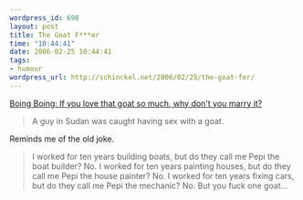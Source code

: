 ```yaml
--- 
wordpress_id: 698
layout: post
title: The Goat F***er
time: "10:44:41"
date: 2006-02-25 10:44:41
tags: 
- humour
wordpress_url: http://schinckel.net/2006/02/25/the-goat-fer/
---
```

[Boing Boing: If you love that goat so much, why don't you marry it?][1]

> A guy in Sudan was caught having sex with a goat.

Reminds me of the old joke. 

> I worked for ten years building boats, but do they call me Pepi the boat builder? No. I worked for ten years painting houses, but do they call me Pepi the house painter? No. I worked for ten years fixing cars, but do they call me Pepi the mechanic? No. But you fuck one goat...

   [1]: http://www.boingboing.net/2006/02/24/if_you_love_that_goa.html

